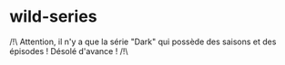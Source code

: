 # wild-series

/!\ Attention, il n'y a que la série "Dark" qui possède des saisons et des épisodes ! Désolé d'avance ! /!\
